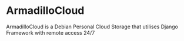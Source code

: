 # ArmadilloCloud
 ArmadilloCloud is a Debian Personal Cloud Storage that utilises Django Framework with remote access 24/7
